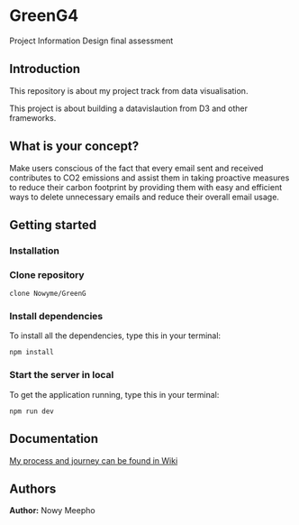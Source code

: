 # GreenG4


Project Information Design final assessment 



## Introduction
This repository is about my project track from data visualisation. 

This project is about building a datavislaution from D3 and other frameworks. 

## What is your concept?
Make users conscious of the fact that every email sent and received contributes to CO2 emissions and assist them in taking proactive measures to reduce their carbon footprint by providing them with easy and efficient ways to delete unnecessary emails and reduce their overall email usage.

## Getting started 
### Installation

### Clone repository
```
clone Nowyme/GreenG
```


### Install dependencies
To install all the dependencies, type this in your terminal:

```
npm install
```


### Start the server in local
To get the application running, type this in your terminal:

```
npm run dev
```


## Documentation 
[ My process and journey can be found in Wiki ](https://github.com/Nowyme/tech-track-22-23/wiki)


## Authors 
**Author:** Nowy Meepho
